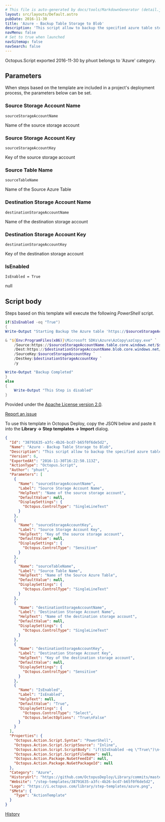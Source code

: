 ```yaml
---
# This file is auto-generated by docs/tools/MarkdownGenerator (detail.js)
layout: src/layouts/Default.astro
pubDate: 2016-11-30
title: 'Azure - Backup Table Storage to Blob'
description: 'This script allow to backup the specified azure table storage into the specified blob.'
navMenu: false
# Set to true when launched
navSitemap: false
navSearch: false
---
```


Octopus.Script exported 2016-11-30 by phuot belongs to 'Azure' category.

## Parameters

When steps based on the template are included in a project's deployment process, the parameters below can be set.


<div class="param">

### Source Storage Account Name

`sourceStorageAccountName`

Name of the source storage account

</div>
        
<div class="param">

### Source Storage Account Key

`sourceStorageAccountKey`

Key of the source storage account

</div>
        
<div class="param">

### Source Table Name

`sourceTableName`

Name of the Source Azure Table

</div>
        
<div class="param">

### Destination Storage Account Name

`destinationStorageAccountName`

Name of the destination storage account

</div>
        
<div class="param">

### Destination Storage Account Key

`destinationStorageAccountKey`

Key of the destination storage account

</div>
        
<div class="param">

### IsEnabled

`IsEnabled = True`

null

</div>
        

## Script body

Steps based on this template will execute the following *PowerShell* script.

```powershell
if($IsEnabled -eq "True")
{
Write-Output "Starting Backup the Azure table 'https://$sourceStorageAccountName.table.core.windows.net/$sourceTableName' to the Blob 'https://$destinationStorageAccountName.blob.core.windows.net/$sourceStorageAccountName-$sourceTableName'"

& "${Env:ProgramFiles(x86)}\Microsoft SDKs\Azure\AzCopy\azCopy.exe" `
    /Source:https://$sourceStorageAccountName.table.core.windows.net/$sourceTableName/ `
    /Dest:https://$destinationStorageAccountName.blob.core.windows.net/$sourceStorageAccountName-$sourceTableName/ `
    /SourceKey:$sourceStorageAccountKey `
    /Destkey:$destinationStorageAccountKey `
    /y

Write-Output "Backup Completed"
}
else
{
    Write-Output "This Step is disabled"
}
```

Provided under the [Apache License version 2.0](https://github.com/OctopusDeploy/Library/blob/master/LICENSE.txt).

[Report an issue](https://github.com/OctopusDeploy/Library/issues/new?assignees=&labels=&projects=&template=bug-report.yml&title=Issue%20with%20Azure%20-%20Backup%20Table%20Storage%20to%20Blob&step-template=Azure%20-%20Backup%20Table%20Storage%20to%20Blob)

<div class="get-json">

To use this template in Octopus Deploy, copy the JSON below and paste it into the **Library → Step templates → Import** dialog.

```json
{
  "Id": "38791635-a3fc-4b26-bcd7-b65f0f6de5d2",
  "Name": "Azure - Backup Table Storage to Blob",
  "Description": "This script allow to backup the specified azure table storage into the specified blob.",
  "Version": 6,
  "ExportedAt": "2016-11-30T16:22:50.113Z",
  "ActionType": "Octopus.Script",
  "Author": "phuot",
  "Parameters": [
    {
      "Name": "sourceStorageAccountName",
      "Label": "Source Storage Account Name",
      "HelpText": "Name of the source storage account",
      "DefaultValue": null,
      "DisplaySettings": {
        "Octopus.ControlType": "SingleLineText"
      }
    },
    {
      "Name": "sourceStorageAccountKey",
      "Label": "Source Storage Account Key",
      "HelpText": "Key of the source storage account",
      "DefaultValue": null,
      "DisplaySettings": {
        "Octopus.ControlType": "Sensitive"
      }
    },
    {
      "Name": "sourceTableName",
      "Label": "Source Table Name",
      "HelpText": "Name of the Source Azure Table",
      "DefaultValue": null,
      "DisplaySettings": {
        "Octopus.ControlType": "SingleLineText"
      }
    },
    {
      "Name": "destinationStorageAccountName",
      "Label": "Destination Storage Account Name",
      "HelpText": "Name of the destination storage account",
      "DefaultValue": null,
      "DisplaySettings": {
        "Octopus.ControlType": "SingleLineText"
      }
    },
    {
      "Name": "destinationStorageAccountKey",
      "Label": "Destination Storage Account Key",
      "HelpText": "Key of the destination storage account",
      "DefaultValue": null,
      "DisplaySettings": {
        "Octopus.ControlType": "Sensitive"
      }
    },
    {
      "Name": "IsEnabled",
      "Label": "IsEnabled",
      "HelpText": null,
      "DefaultValue": "True",
      "DisplaySettings": {
        "Octopus.ControlType": "Select",
        "Octopus.SelectOptions": "True\nFalse"
      }
    }
  ],
  "Properties": {
    "Octopus.Action.Script.Syntax": "PowerShell",
    "Octopus.Action.Script.ScriptSource": "Inline",
    "Octopus.Action.Script.ScriptBody": "if($IsEnabled -eq \"True\")\n{\nWrite-Output \"Starting Backup the Azure table 'https://$sourceStorageAccountName.table.core.windows.net/$sourceTableName' to the Blob 'https://$destinationStorageAccountName.blob.core.windows.net/$sourceStorageAccountName-$sourceTableName'\"\n\n& \"${Env:ProgramFiles(x86)}\\Microsoft SDKs\\Azure\\AzCopy\\azCopy.exe\" `\n    /Source:https://$sourceStorageAccountName.table.core.windows.net/$sourceTableName/ `\n    /Dest:https://$destinationStorageAccountName.blob.core.windows.net/$sourceStorageAccountName-$sourceTableName/ `\n    /SourceKey:$sourceStorageAccountKey `\n    /Destkey:$destinationStorageAccountKey `\n    /y\n\nWrite-Output \"Backup Completed\"\n}\nelse\n{\n    Write-Output \"This Step is disabled\"\n}",
    "Octopus.Action.Script.ScriptFileName": null,
    "Octopus.Action.Package.NuGetFeedId": null,
    "Octopus.Action.Package.NuGetPackageId": null
  },
  "Category": "Azure",
  "HistoryUrl": "https://github.com/OctopusDeploy/Library/commits/master/step-templates//opt/buildagent/work/75443764cd38076d/step-templates/Azure-Backup-TableStorage-to-Blob.json",
  "Website": "/step-templates/38791635-a3fc-4b26-bcd7-b65f0f6de5d2",
  "Logo": "https://i.octopus.com/library/step-templates/azure.png",
  "$Meta": {
    "Type": "ActionTemplate"
  }
}
```

[History](https://github.com/OctopusDeploy/Library/commits/master/step-templates/https://github.com/OctopusDeploy/Library/commits/master/step-templates//opt/buildagent/work/75443764cd38076d/step-templates/Azure-Backup-TableStorage-to-Blob.json)

</div>
